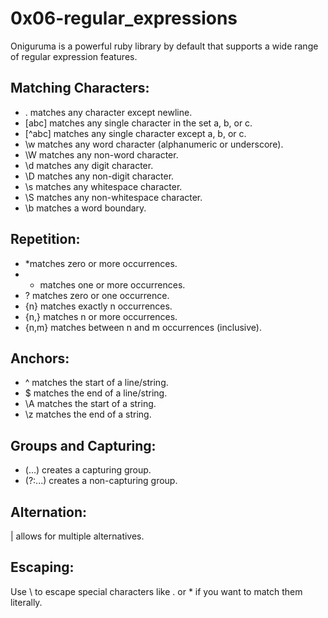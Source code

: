 # 0x06-regular_expressions
Oniguruma is a powerful ruby library by default that supports a wide range of regular expression features.

## Matching Characters:

* . matches any character except newline.
* [abc] matches any single character in the set a, b, or c.
* [^abc] matches any single character except a, b, or c.
* \w matches any word character (alphanumeric or underscore).
* \W matches any non-word character.
* \d matches any digit character.
* \D matches any non-digit character.
* \s matches any whitespace character.
* \S matches any non-whitespace character.
* \b matches a word boundary.

## Repetition:

* *matches zero or more occurrences.
* + matches one or more occurrences.
* ? matches zero or one occurrence.
* {n} matches exactly n occurrences.
* {n,} matches n or more occurrences.
* {n,m} matches between n and m occurrences (inclusive).

## Anchors:

* ^ matches the start of a line/string.
* $ matches the end of a line/string.
* \A matches the start of a string.
* \z matches the end of a string.

## Groups and Capturing:

* (...) creates a capturing group.
* (?:...) creates a non-capturing group.

## Alternation:

| allows for multiple alternatives.

## Escaping:

Use \ to escape special characters like . or * if you want to match them literally.

